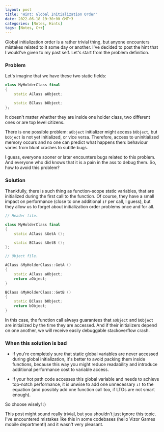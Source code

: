 ```yaml
---
layout: post
title: 'Hint: Global Initialization Order'
date: 2022-06-18 19:30:00 GMT+3
categories: [Notes, Hints]
tags: [Notes, C++]
---
```


Global initialization order is a rather trivial thing, but anyone encounters mistakes related to it some day or another.
I've decided to post the hint that I would've given to my past self. Let's start from the problem definition.

### Problem

Let's imagine that we have these two static fields:

```c++
class MyHolderClass final
{
    static AClass aObject;

    static BClass bObject;
};
```

It doesn't matter whether they are inside one holder class, two different ones or are top level citizens.

There is one possible problem: `aObject` initializer might access `bObject`, but `bObject` is not yet initialized,
or vice versa. Therefore, access to uninitialized memory occurs and no one can predict what happens then:
behaviour varies from blunt crashes to subtle bugs.

I guess, everyone sooner or later encounters bugs related to this problem. And everyone who did knows
that it is a pain in the ass to debug them. So, how to avoid this problem?

### Solution

Thankfully, there is such thing as function-scope static variables, that are initialized during the first call to the
function. Of course, they have a small impact on performance (close to one additional `if` per call, I guess),
but they allow us to forget about initialization order problems once and for all.

```c++
// Header file.

class MyHolderClass final
{
    static AClass &GetA ();

    static BClass &GetB ();
};

// Object file.

AClass &MyHolderClass::GetA ()
{
    static AClass aObject;
    return aObject;
}

BClass &MyHolderClass::GetB ()
{
    static BClass bObject;
    return bObject;
}
```

In this case, the function call always guarantees that `aObject` and `bObject` are initialized by the time they are
accessed. And if their initializers depend on one another, we will receive easily debuggable stackoverflow crash.

### When this solution is bad

- If you're completely sure that static global variables are never accessed during global initialization, it's better
  to avoid packing them inside functions, because this way you might reduce readability and introduce additional
  performance cost to variable access.

- If your hot path code accesses this global variable and needs to achieve top-notch performance, it is unwise
  to add one unnecessary `if` to the equation (and possibly add one function call too, if LTOs are not smart enough).

So choose wisely! :)

This post might sound really trivial, but you shouldn't just ignore this topic. I've encountered mistakes like
this in some codebases (hello Vizor Games mobile department!) and it wasn't very pleasant.
